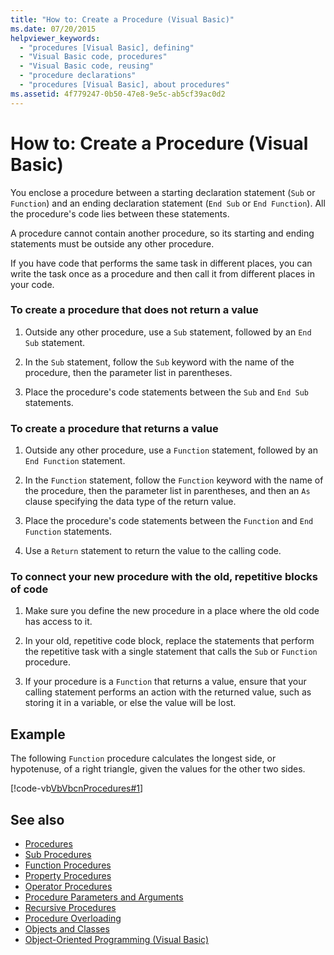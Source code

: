 ```yaml
---
title: "How to: Create a Procedure (Visual Basic)"
ms.date: 07/20/2015
helpviewer_keywords: 
  - "procedures [Visual Basic], defining"
  - "Visual Basic code, procedures"
  - "Visual Basic code, reusing"
  - "procedure declarations"
  - "procedures [Visual Basic], about procedures"
ms.assetid: 4f779247-0b50-47e8-9e5c-ab5cf39ac0d2
---
```

# How to: Create a Procedure (Visual Basic)
You enclose a procedure between a starting declaration statement (`Sub` or `Function`) and an ending declaration statement (`End Sub` or `End Function`). All the procedure's code lies between these statements.  
  
 A procedure cannot contain another procedure, so its starting and ending statements must be outside any other procedure.  
  
 If you have code that performs the same task in different places, you can write the task once as a procedure and then call it from different places in your code.  
  
### To create a procedure that does not return a value  
  
1. Outside any other procedure, use a `Sub` statement, followed by an `End Sub` statement.  
  
2. In the `Sub` statement, follow the `Sub` keyword with the name of the procedure, then the parameter list in parentheses.  
  
3. Place the procedure's code statements between the `Sub` and `End Sub` statements.  
  
### To create a procedure that returns a value  
  
1. Outside any other procedure, use a `Function` statement, followed by an `End Function` statement.  
  
2. In the `Function` statement, follow the `Function` keyword with the name of the procedure, then the parameter list in parentheses, and then an `As` clause specifying the data type of the return value.  
  
3. Place the procedure's code statements between the `Function` and `End Function` statements.  
  
4. Use a `Return` statement to return the value to the calling code.  
  
### To connect your new procedure with the old, repetitive blocks of code  
  
1. Make sure you define the new procedure in a place where the old code has access to it.  
  
2. In your old, repetitive code block, replace the statements that perform the repetitive task with a single statement that calls the `Sub` or `Function` procedure.  
  
3. If your procedure is a `Function` that returns a value, ensure that your calling statement performs an action with the returned value, such as storing it in a variable, or else the value will be lost.  
  
## Example  
 The following `Function` procedure calculates the longest side, or hypotenuse, of a right triangle, given the values for the other two sides.  
  
 [!code-vb[VbVbcnProcedures#1](~/samples/snippets/visualbasic/VS_Snippets_VBCSharp/VbVbcnProcedures/VB/Class1.vb#1)]  
  
## See also

- [Procedures](./index.md)
- [Sub Procedures](./sub-procedures.md)
- [Function Procedures](./function-procedures.md)
- [Property Procedures](./property-procedures.md)
- [Operator Procedures](./operator-procedures.md)
- [Procedure Parameters and Arguments](./procedure-parameters-and-arguments.md)
- [Recursive Procedures](./recursive-procedures.md)
- [Procedure Overloading](./procedure-overloading.md)
- [Objects and Classes](../../../../visual-basic/programming-guide/language-features/objects-and-classes/index.md)
- [Object-Oriented Programming (Visual Basic)](../../concepts/object-oriented-programming.md)
